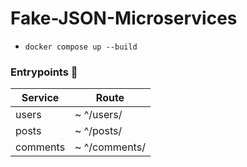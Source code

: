 # Fake-JSON-Microservices

- `docker compose up --build`

### Entrypoints 🔗

| Service  | Route         |
| -------- | ------------- |
| users    | ~ ^/users/    |
| posts    | ~ ^/posts/    |
| comments | ~ ^/comments/ |
